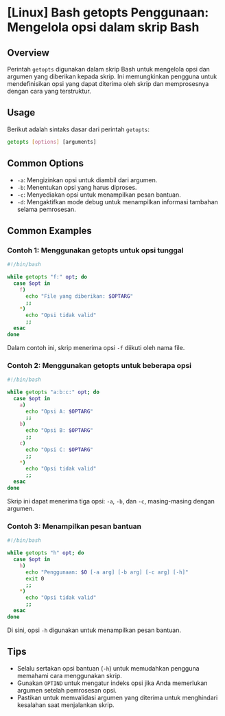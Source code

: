 # [Linux] Bash getopts Penggunaan: Mengelola opsi dalam skrip Bash

## Overview
Perintah `getopts` digunakan dalam skrip Bash untuk mengelola opsi dan argumen yang diberikan kepada skrip. Ini memungkinkan pengguna untuk mendefinisikan opsi yang dapat diterima oleh skrip dan memprosesnya dengan cara yang terstruktur.

## Usage
Berikut adalah sintaks dasar dari perintah `getopts`:

```bash
getopts [options] [arguments]
```

## Common Options
- `-a`: Mengizinkan opsi untuk diambil dari argumen.
- `-b`: Menentukan opsi yang harus diproses.
- `-c`: Menyediakan opsi untuk menampilkan pesan bantuan.
- `-d`: Mengaktifkan mode debug untuk menampilkan informasi tambahan selama pemrosesan.

## Common Examples

### Contoh 1: Menggunakan getopts untuk opsi tunggal
```bash
#!/bin/bash

while getopts "f:" opt; do
  case $opt in
    f)
      echo "File yang diberikan: $OPTARG"
      ;;
    *)
      echo "Opsi tidak valid"
      ;;
  esac
done
```
Dalam contoh ini, skrip menerima opsi `-f` diikuti oleh nama file.

### Contoh 2: Menggunakan getopts untuk beberapa opsi
```bash
#!/bin/bash

while getopts "a:b:c:" opt; do
  case $opt in
    a)
      echo "Opsi A: $OPTARG"
      ;;
    b)
      echo "Opsi B: $OPTARG"
      ;;
    c)
      echo "Opsi C: $OPTARG"
      ;;
    *)
      echo "Opsi tidak valid"
      ;;
  esac
done
```
Skrip ini dapat menerima tiga opsi: `-a`, `-b`, dan `-c`, masing-masing dengan argumen.

### Contoh 3: Menampilkan pesan bantuan
```bash
#!/bin/bash

while getopts "h" opt; do
  case $opt in
    h)
      echo "Penggunaan: $0 [-a arg] [-b arg] [-c arg] [-h]"
      exit 0
      ;;
    *)
      echo "Opsi tidak valid"
      ;;
  esac
done
```
Di sini, opsi `-h` digunakan untuk menampilkan pesan bantuan.

## Tips
- Selalu sertakan opsi bantuan (`-h`) untuk memudahkan pengguna memahami cara menggunakan skrip.
- Gunakan `OPTIND` untuk mengatur indeks opsi jika Anda memerlukan argumen setelah pemrosesan opsi.
- Pastikan untuk memvalidasi argumen yang diterima untuk menghindari kesalahan saat menjalankan skrip.